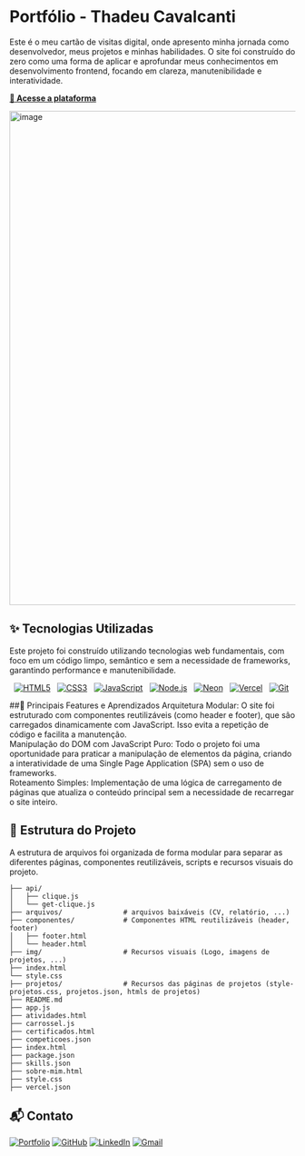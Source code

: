 # Portfólio - Thadeu Cavalcanti
Este é o meu cartão de visitas digital, onde apresento minha jornada como desenvolvedor, meus projetos e minhas habilidades. O site foi construído do zero como uma forma de aplicar e aprofundar meus conhecimentos em desenvolvimento frontend, focando em clareza, manutenibilidade e interatividade.</br>

**[🔗 Acesse a plataforma](https://thadeu-ct.github.io/portfolio)**

<img width="1761" height="870" alt="image" src="https://github.com/user-attachments/assets/4560bb4e-9c17-4a2b-b43e-6ba8c69c574e" />

## ✨ Tecnologias Utilizadas
Este projeto foi construído utilizando tecnologias web fundamentais, com foco em um código limpo, semântico e sem a necessidade de frameworks, garantindo performance e manutenibilidade.
<p align="left">
  <a href="#"><img src="https://img.shields.io/badge/html5-%23E34F26.svg?style=for-the-badge&logo=html5&logoColor=white" alt="HTML5"></a>
  <a href="#"><img src="https://img.shields.io/badge/css3-%231572B6.svg?style=for-the-badge&logo=css3&logoColor=white" alt="CSS3"></a>
  <a href="#"><img src="https://img.shields.io/badge/javascript-%23323330.svg?style=for-the-badge&logo=javascript&logoColor=%23F7DF1E" alt="JavaScript"></a>
  <a href="#"><img src="https://img.shields.io/badge/node.js-6DA55F?style=for-the-badge&logo=node.js&logoColor=white" alt="Node.js"></a>
  <a href="#"><img src="https://img.shields.io/badge/Neon-00E599?style=for-the-badge&logo=neon&logoColor=white" alt="Neon"></a>
  <a href="#"><img src="https://img.shields.io/badge/Vercel-%23000000?style=for-the-badge&logo=vercel&logoColor=white" alt="Vercel"></a>
  <a href="#"><img src="https://img.shields.io/badge/git-%23F05033.svg?style=for-the-badge&logo=git&logoColor=white" alt="Git"></a>
</p>

##🚀 Principais Features e Aprendizados
Arquitetura Modular: O site foi estruturado com componentes reutilizáveis (como header e footer), que são carregados dinamicamente com JavaScript. Isso evita a repetição de código e facilita a manutenção.</br>
Manipulação do DOM com JavaScript Puro: Todo o projeto foi uma oportunidade para praticar a manipulação de elementos da página, criando a interatividade de uma Single Page Application (SPA) sem o uso de frameworks.</br>
Roteamento Simples: Implementação de uma lógica de carregamento de páginas que atualiza o conteúdo principal sem a necessidade de recarregar o site inteiro.

## 📁 Estrutura do Projeto
A estrutura de arquivos foi organizada de forma modular para separar as diferentes páginas, componentes reutilizáveis, scripts e recursos visuais do projeto.
```
├── api/
│   ├── clique.js
│   └── get-clique.js
├── arquivos/               # arquivos baixáveis (CV, relatório, ...)
├── componentes/            # Componentes HTML reutilizáveis (header, footer)
│   ├── footer.html
│   └── header.html
├── img/                    # Recursos visuais (Logo, imagens de projetos, ...)
├── index.html
└── style.css
├── projetos/               # Recursos das páginas de projetos (style-projetos.css, projetos.json, htmls de projetos)
├── README.md
├── app.js
├── atividades.html
├── carrossel.js
├── certificados.html
├── competicoes.json
├── index.html
├── package.json
├── skills.json
├── sobre-mim.html
├── style.css
├── vercel.json
```

## 📬 Contato
<p align="left">
  <a href="https://thadeu-ct.github.io/portfolio/"><img src="https://img.shields.io/badge/Portfolio-255E63?style=for-the-badge&logo=vercel&logoColor=white" alt="Portfolio"></a>
  <a href="https://github.com/thadeu-ct"><img src="https://img.shields.io/badge/GitHub-%23121011.svg?style=for-the-badge&logo=github&logoColor=white" alt="GitHub"></a>
  <a href="https://www.linkedin.com/in/thadeu-ct/"><img src="https://img.shields.io/badge/LinkedIn-0077B5?style=for-the-badge&logo=linkedin&logoColor=white" alt="LinkedIn"></a>
  <a href="mailto:thadeu.ct@gmail.com"><img src="https://img.shields.io/badge/Gmail-D14836?style=for-the-badge&logo=gmail&logoColor=white" alt="Gmail"></a>
</p>


